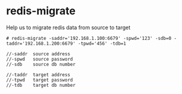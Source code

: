 # redis-migrate
Help us to migrate redis data from source to target


```
# redis-migrate -saddr='192.168.1.100:6679' -spwd='123' -sdb=0 -taddr='192.168.1.200:6679' -tpwd='456' -tdb=1 

//-saddr  source address
//-spwd   source password
//-sdb    source db number

//-taddr  target address
//-tpwd   target password
//-tdb    target db number
```
